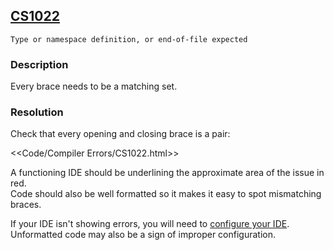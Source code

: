 ## [CS1022](https://docs.microsoft.com/en-us/dotnet/csharp/misc/cs1022)

```
Type or namespace definition, or end-of-file expected
```

### Description
Every brace needs to be a matching set.

### Resolution
Check that every opening and closing brace is a pair:  

<<Code/Compiler Errors/CS1022.html>>  

A functioning IDE should be underlining the approximate area of the issue in red.  
Code should also be well formatted so it makes it easy to spot mismatching braces.  

If your IDE isn't showing errors, you will need to [configure your IDE](../../IDE%20Configuration.md). Unformatted code may also be a sign of improper configuration.  